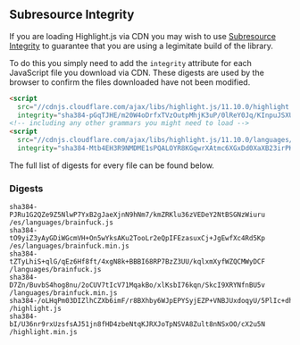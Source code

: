 ## Subresource Integrity

If you are loading Highlight.js via CDN you may wish to use [Subresource Integrity](https://developer.mozilla.org/en-US/docs/Web/Security/Subresource_Integrity) to guarantee that you are using a legimitate build of the library.

To do this you simply need to add the `integrity` attribute for each JavaScript file you download via CDN. These digests are used by the browser to confirm the files downloaded have not been modified.

```html
<script
  src="//cdnjs.cloudflare.com/ajax/libs/highlight.js/11.10.0/highlight.min.js"
  integrity="sha384-pGqTJHE/m20W4oDrfxTVzOutpMhjK3uP/0lReY0Jq/KInpuJSXUnk4WAYbciCLqT"></script>
<!-- including any other grammars you might need to load -->
<script
  src="//cdnjs.cloudflare.com/ajax/libs/highlight.js/11.10.0/languages/go.min.js"
  integrity="sha384-Mtb4EH3R9NMDME1sPQALOYR8KGqwrXAtmc6XGxDd0XaXB23irPKsuET0JjZt5utI"></script>
```

The full list of digests for every file can be found below.

### Digests

```
sha384-PJRu1G2QZe9Z5NlwP7YxB2gJaeXjnN9hNm7/kmZRKlu36zVEDeY2NtBSGNzWiuru /es/languages/brainfuck.js
sha384-tO9yiZ3yAyGDiWGcmVH+On5wYksAKu2TooLr2eQpIFEzasuxCj+JgEwfXc4Rd5Kp /es/languages/brainfuck.min.js
sha384-tZTyLhiS+qlG/qEz6Hf8ft/4xgN8k+BBBI68RP7BzZ3UU/kqlxmXyfWZQCMWyDCF /languages/brainfuck.js
sha384-D7Zn/BuvbS4hog8nu/2oCUV7tIcV71MqakBo/xlKsbI76kqn/SkcI9XRYNfnBU5v /languages/brainfuck.min.js
sha384-/oLHqPm03DIZlhCZXb6imF/r8BXhby6WJpEPYSyjEZP+VNBJUxdoqyU/5PlIc+dh /highlight.js
sha384-bI/U36nr9rxUzsfsAJ51jn8fHD4zbeNtqKJRXJoTpNSVA8Zult8nNSxOO/cX2u5N /highlight.min.js
```

